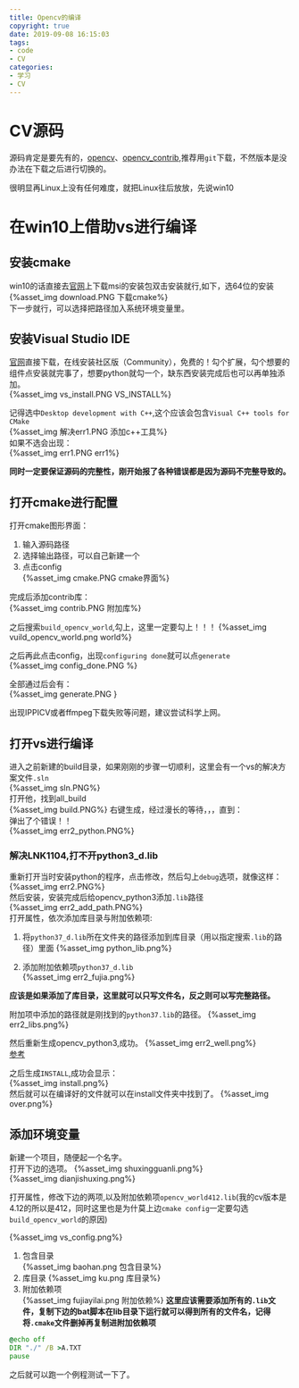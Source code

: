 ```yaml
---
title: Opencv的编译
copyright: true
date: 2019-09-08 16:15:03
tags:
- code
- CV
categories:
- 学习
- CV
---
```

# CV源码
源码肯定是要先有的，[opencv](https://github.com/opencv/opencv)、[opencv_contrib](https://github.com/opencv/opencv_contrib),推荐用`git`下载，不然版本是没办法在下载之后进行切换的。  

很明显再Linux上没有任何难度，就把Linux往后放放，先说win10
# 在win10上借助vs进行编译
## 安装cmake
win10的话直接去[官网](https://cmake.org/download/)上下载msi的安装包双击安装就行,如下，选64位的安装  
{%asset_img download.PNG 下载cmake%}  
下一步就行，可以选择把路径加入系统环境变量里。  
## 安装Visual Studio IDE
[官网](https://visualstudio.microsoft.com/zh-hans/vs/community/?rr=https%3A%2F%2Fcn.bing.com%2F)直接下载，在线安装社区版（Community），免费的！勾个扩展，勾个想要的组件点安装就完事了，想要python就勾一个，缺东西安装完成后也可以再单独添加。  
{%asset_img vs_install.PNG VS_INSTALL%}  

记得选中`Desktop development with C++`,这个应该会包含`Visual C++ tools for CMake`  
{%asset_img 解决err1.PNG 添加c++工具%}  
如果不选会出现：  
{%asset_img err1.PNG err1%}  

**同时一定要保证源码的完整性，刚开始报了各种错误都是因为源码不完整导致的。**

## 打开cmake进行配置
打开cmake图形界面：
1. 输入源码路径
2. 选择输出路径，可以自己新建一个
3. 点击config  
{%asset_img cmake.PNG cmake界面%}  

完成后添加contrib库：  
{%asset_img contrib.PNG 附加库%}  

之后搜索`build_opencv_world`,勾上，这里一定要勾上！！！
{%asset_img vuild_opencv_world.png world%}  

之后再此点击config，出现`configuring done`就可以点`generate`  
{%asset_img config_done.PNG %}  

全部通过后会有：  
{%asset_img generate.PNG }  


出现IPPICV或者ffmpeg下载失败等问题，建议尝试科学上网。
## 打开vs进行编译
进入之前新建的build目录，如果刚刚的步骤一切顺利，这里会有一个vs的解决方案文件`.sln`  
{%asset_img sln.PNG%}  
打开他，找到all_build  
{%asset_img build.PNG%}
右键生成，经过漫长的等待，，，直到：  
弹出了个错误！！  
{%asset_img err2_python.PNG%}  

### 解决LNK1104,打不开python3_d.lib
重新打开当时安装python的程序，点击修改，然后勾上`debug`选项，就像这样：  
{%asset_img err2.PNG%}  
然后安装，安装完成后给opencv_python3添加`.lib`路径  
{%asset_img err2_add_path.PNG%}  
打开属性，依次添加库目录与附加依赖项:  

1. 将`python37_d.lib`所在文件夹的路径添加到库目录（用以指定搜索`.lib`的路径）里面
{%asset_img python_lib.png%}  

2. 添加附加依赖项`python37_d.lib`  
{%asset_img err2_fujia.png%}  

**应该是如果添加了库目录，这里就可以只写文件名，反之则可以写完整路径。**

附加项中添加的路径就是刚找到的`python37.lib`的路径。
{%asset_img err2_libs.png%}  

然后重新生成opencv_python3,成功。
{%asset_img err2_well.png%}  
[参考](https://blog.csdn.net/weixin_43788499/article/details/84933210)

之后生成`INSTALL`,成功会显示：  
{%asset_img install.png%}  
然后就可以在编译好的文件就可以在install文件夹中找到了。
{%asset_img over.png%}  

## 添加环境变量
新建一个项目，随便起一个名字。  
打开下边的选项。
{%asset_img shuxingguanli.png%}  
{%asset_img dianjishuxing.png%}  

打开属性，修改下边的两项,以及附加依赖项`opencv_world412.lib`(我的cv版本是4.12的所以是412，同时这里也是为什莫上边`cmake config`一定要勾选`build_opencv_world`的原因)  

{%asset_img vs_config.png%}
1. 包含目录  
   {%asset_img baohan.png 包含目录%}
2. 库目录
   {%asset_img ku.png 库目录%}
3. 附加依赖项  
   {%asset_img fujiayilai.png 附加依赖%}
  **这里应该需要添加所有的`.lib`文件，复制下边的bat脚本在lib目录下运行就可以得到所有的文件名，记得将`.cmake`文件删掉再复制进附加依赖项**  

```bat
@echo off
DIR "./" /B >A.TXT
pause
```
之后就可以跑一个例程测试一下了。